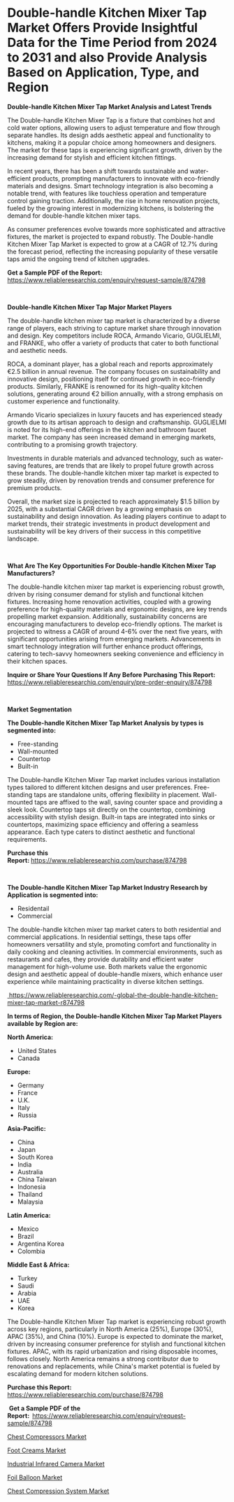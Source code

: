 <p><h1>Double-handle Kitchen Mixer Tap Market Offers Provide Insightful Data for the Time Period from 2024 to 2031 and also Provide Analysis Based on Application, Type, and Region</h1></p><p><strong>Double-handle Kitchen Mixer Tap Market Analysis and Latest Trends</strong></p>
<p><p>The Double-handle Kitchen Mixer Tap is a fixture that combines hot and cold water options, allowing users to adjust temperature and flow through separate handles. Its design adds aesthetic appeal and functionality to kitchens, making it a popular choice among homeowners and designers. The market for these taps is experiencing significant growth, driven by the increasing demand for stylish and efficient kitchen fittings. </p><p>In recent years, there has been a shift towards sustainable and water-efficient products, prompting manufacturers to innovate with eco-friendly materials and designs. Smart technology integration is also becoming a notable trend, with features like touchless operation and temperature control gaining traction. Additionally, the rise in home renovation projects, fueled by the growing interest in modernizing kitchens, is bolstering the demand for double-handle kitchen mixer taps. </p><p>As consumer preferences evolve towards more sophisticated and attractive fixtures, the market is projected to expand robustly. The Double-handle Kitchen Mixer Tap Market is expected to grow at a CAGR of 12.7% during the forecast period, reflecting the increasing popularity of these versatile taps amid the ongoing trend of kitchen upgrades.</p></p>
<p><strong>Get a Sample PDF of the Report:&nbsp;</strong> <a href="https://www.reliableresearchiq.com/enquiry/request-sample/874798">https://www.reliableresearchiq.com/enquiry/request-sample/874798</a></p>
<p>&nbsp;</p>
<p><strong>Double-handle Kitchen Mixer Tap Major Market Players</strong></p>
<p><p>The double-handle kitchen mixer tap market is characterized by a diverse range of players, each striving to capture market share through innovation and design. Key competitors include ROCA, Armando Vicario, GUGLIELMI, and FRANKE, who offer a variety of products that cater to both functional and aesthetic needs.</p><p>ROCA, a dominant player, has a global reach and reports approximately €2.5 billion in annual revenue. The company focuses on sustainability and innovative design, positioning itself for continued growth in eco-friendly products. Similarly, FRANKE is renowned for its high-quality kitchen solutions, generating around €2 billion annually, with a strong emphasis on customer experience and functionality.</p><p>Armando Vicario specializes in luxury faucets and has experienced steady growth due to its artisan approach to design and craftsmanship. GUGLIELMI is noted for its high-end offerings in the kitchen and bathroom faucet market. The company has seen increased demand in emerging markets, contributing to a promising growth trajectory.</p><p>Investments in durable materials and advanced technology, such as water-saving features, are trends that are likely to propel future growth across these brands. The double-handle kitchen mixer tap market is expected to grow steadily, driven by renovation trends and consumer preference for premium products. </p><p>Overall, the market size is projected to reach approximately $1.5 billion by 2025, with a substantial CAGR driven by a growing emphasis on sustainability and design innovation. As leading players continue to adapt to market trends, their strategic investments in product development and sustainability will be key drivers of their success in this competitive landscape.</p></p>
<p>&nbsp;</p>
<p><strong>What Are The Key Opportunities For Double-handle Kitchen Mixer Tap Manufacturers?</strong></p>
<p><p>The double-handle kitchen mixer tap market is experiencing robust growth, driven by rising consumer demand for stylish and functional kitchen fixtures. Increasing home renovation activities, coupled with a growing preference for high-quality materials and ergonomic designs, are key trends propelling market expansion. Additionally, sustainability concerns are encouraging manufacturers to develop eco-friendly options. The market is projected to witness a CAGR of around 4-6% over the next five years, with significant opportunities arising from emerging markets. Advancements in smart technology integration will further enhance product offerings, catering to tech-savvy homeowners seeking convenience and efficiency in their kitchen spaces.</p></p>
<p><strong>Inquire or Share Your Questions If Any Before Purchasing This Report:</strong> <a href="https://www.reliableresearchiq.com/enquiry/pre-order-enquiry/874798">https://www.reliableresearchiq.com/enquiry/pre-order-enquiry/874798</a></p>
<p>&nbsp;</p>
<p><strong>Market Segmentation</strong></p>
<p><strong>The Double-handle Kitchen Mixer Tap Market Analysis by types is segmented into:</strong></p>
<p><ul><li>Free-standing</li><li>Wall-mounted</li><li>Countertop</li><li>Built-in</li></ul></p>
<p><p>The Double-handle Kitchen Mixer Tap market includes various installation types tailored to different kitchen designs and user preferences. Free-standing taps are standalone units, offering flexibility in placement. Wall-mounted taps are affixed to the wall, saving counter space and providing a sleek look. Countertop taps sit directly on the countertop, combining accessibility with stylish design. Built-in taps are integrated into sinks or countertops, maximizing space efficiency and offering a seamless appearance. Each type caters to distinct aesthetic and functional requirements.</p></p>
<p><strong>Purchase this Report:&nbsp;</strong><a href="https://www.reliableresearchiq.com/purchase/874798">https://www.reliableresearchiq.com/purchase/874798</a></p>
<p>&nbsp;</p>
<p><strong>The Double-handle Kitchen Mixer Tap Market Industry Research by Application is segmented into:</strong></p>
<p><ul><li>Residentail</li><li>Commercial</li></ul></p>
<p><p>The double-handle kitchen mixer tap market caters to both residential and commercial applications. In residential settings, these taps offer homeowners versatility and style, promoting comfort and functionality in daily cooking and cleaning activities. In commercial environments, such as restaurants and cafes, they provide durability and efficient water management for high-volume use. Both markets value the ergonomic design and aesthetic appeal of double-handle mixers, which enhance user experience while maintaining practicality in diverse kitchen settings.</p></p>
<p><a href="https://www.reliableresearchiq.com/-global-the-double-handle-kitchen-mixer-tap-market-r874798">&nbsp;https://www.reliableresearchiq.com/-global-the-double-handle-kitchen-mixer-tap-market-r874798</a></p>
<p><strong>In terms of Region, the Double-handle Kitchen Mixer Tap Market Players available by Region are:</strong></p>
<p>
    <p> <strong> North America: </strong>
        <ul>
            <li>United States</li>
            <li>Canada</li>
        </ul>
        </p> 
    <p> <strong> Europe: </strong>
        <ul>
            <li>Germany</li>
            <li>France</li>
            <li>U.K.</li>
            <li>Italy</li>
            <li>Russia</li>
        </ul>
        </p> 
    <p> <strong> Asia-Pacific: </strong>
        <ul>
            <li>China</li>
            <li>Japan</li>
            <li>South Korea</li>
            <li>India</li>
            <li>Australia</li>
            <li>China Taiwan</li>
            <li>Indonesia</li>
            <li>Thailand</li>
            <li>Malaysia</li>
        </ul>
        </p> 
    <p> <strong> Latin America: </strong>
        <ul>
            <li>Mexico</li>
            <li>Brazil</li>
            <li>Argentina Korea</li>
            <li>Colombia</li>
        </ul>
        </p> 
    <p> <strong> Middle East & Africa: </strong>
        <ul>
            <li>Turkey</li>
            <li>Saudi</li>
            <li>Arabia</li>
            <li>UAE</li>
            <li>Korea</li>
        </ul>
    </p>
    </p>
<p><p>The Double-handle Kitchen Mixer Tap market is experiencing robust growth across key regions, particularly in North America (25%), Europe (30%), APAC (35%), and China (10%). Europe is expected to dominate the market, driven by increasing consumer preference for stylish and functional kitchen fixtures. APAC, with its rapid urbanization and rising disposable incomes, follows closely. North America remains a strong contributor due to renovations and replacements, while China's market potential is fueled by escalating demand for modern kitchen solutions.</p></p>
<p><strong>Purchase this Report: </strong><a href="https://www.reliableresearchiq.com/purchase/874798">https://www.reliableresearchiq.com/purchase/874798</a></p>
<p>&nbsp;<strong>Get a Sample PDF of the Report:&nbsp;&nbsp;</strong><a href="https://www.reliableresearchiq.com/enquiry/request-sample/874798">https://www.reliableresearchiq.com/enquiry/request-sample/874798</a></p>
<p><strong></strong></p>
<p><p><a href="https://www.linkedin.com/pulse/chest-compressors-market-segmentation-geographical-regions-amyde?trackingId=e3FyqPsfRwmgRV05FI%2FMBQ%3D%3D">Chest Compressors Market</a></p><p><a href="https://www.linkedin.com/pulse/global-foot-creams-market-analysis-trends-forecasts-growth-opportunities-xkgxe?trackingId=ike%2B1raVRJyWpGuHSN2h6Q%3D%3D">Foot Creams Market</a></p><p><a href="https://www.linkedin.com/pulse/in-depth-analysis-global-industrial-infrared-camera-market-scope-zp82c?trackingId=Kq8YdSFwSqiYqbR8hbI8RQ%3D%3D">Industrial Infrared Camera Market</a></p><p><a href="https://www.linkedin.com/pulse/foil-balloon-industry-analysis-report-its-market-size-growing-14ime?trackingId=2yp4eekQShChYFHnyk2Uug%3D%3D">Foil Balloon Market</a></p><p><a href="https://www.linkedin.com/pulse/chest-compression-system-industry-insights-report-analyzing-ouwte?trackingId=cGIxa%2BsuQY%2BXjYnKYsIOEQ%3D%3D">Chest Compression System Market</a></p></p>